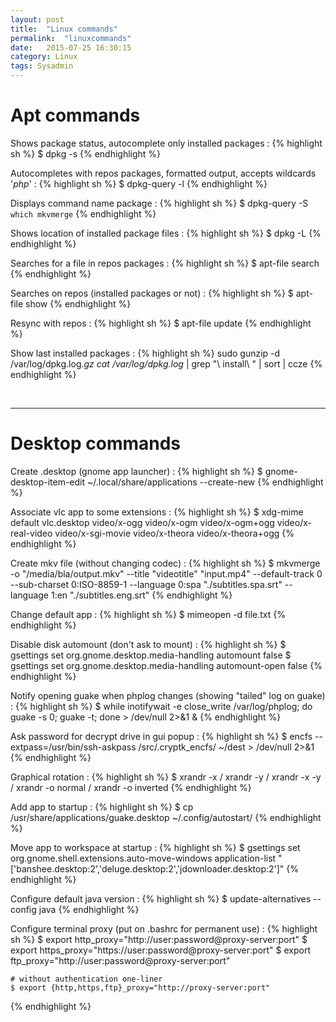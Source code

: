 ```yaml
---
layout: post
title:  "Linux commands"
permalink:  "linuxcommands"
date:   2015-07-25 16:30:15
category: Linux
tags: Sysadmin
---
```

# Apt commands

Shows package status, autocomplete only installed packages
: {% highlight sh %}
    $ dpkg -s
{% endhighlight %}

Autocompletes with repos packages, formatted output, accepts wildcards '*php*'
: {% highlight sh %}
    $ dpkg-query -l
{% endhighlight %}

Displays command name package
: {% highlight sh %}
    $ dpkg-query -S `which mkvmerge`
{% endhighlight %}

Shows location of installed package files
: {% highlight sh %}
    $ dpkg -L
{% endhighlight %}

Searches for a file in repos packages
: {% highlight sh %}
    $ apt-file search
{% endhighlight %}

Searches on repos (installed packages or not)
: {% highlight sh %}
    $ apt-file show
{% endhighlight %}

Resync with repos
: {% highlight sh %}
    $ apt-file update
{% endhighlight %}

Show last installed packages
: {% highlight sh %}
    sudo gunzip -d /var/log/dpkg.log.*gz
    cat /var/log/dpkg.log* | grep "\ install\ " | sort | ccze
{% endhighlight %}

<br />

---


# Desktop commands

Create .desktop (gnome app launcher)
: {% highlight sh %}
    $ gnome-desktop-item-edit ~/.local/share/applications --create-new
{% endhighlight %}

Associate vlc app to some extensions
: {% highlight sh %}
    $ xdg-mime default vlc.desktop video/x-ogg video/x-ogm video/x-ogm+ogg video/x-real-video video/x-sgi-movie video/x-theora video/x-theora+ogg
{% endhighlight %}

Create mkv file (without changing codec)
: {% highlight sh %}
    $ mkvmerge -o "/media/bla/output.mkv" --title "videotitle" "input.mp4" --default-track 0  --sub-charset 0:ISO-8859-1 --language 0:spa "./subtitles.spa.srt" --language 1:en "./subtitles.eng.srt"
{% endhighlight %}

Change default app
: {% highlight sh %}
    $ mimeopen -d file.txt
{% endhighlight %}

Disable disk automount (don't ask to mount)
: {% highlight sh %}
    $ gsettings set org.gnome.desktop.media-handling automount false
    $ gsettings set org.gnome.desktop.media-handling automount-open false
{% endhighlight %}

Notify opening guake when phplog changes (showing "tailed" log on guake)
: {% highlight sh %}
    $ while inotifywait -e close_write /var/log/phplog; do guake -s 0; guake -t; done > /dev/null 2>&1 &
{% endhighlight %}

Ask password for decrypt drive in gui popup
: {% highlight sh %}
    $ encfs --extpass=/usr/bin/ssh-askpass /src/.cryptk_encfs/ ~/dest > /dev/null 2>&1
{% endhighlight %}

Graphical rotation
: {% highlight sh %}
    $ xrandr -x / xrandr -y / xrandr -x -y / xrandr -o normal / xrandr -o inverted
{% endhighlight %}

Add app to startup
: {% highlight sh %}
    $ cp /usr/share/applications/guake.desktop ~/.config/autostart/
{% endhighlight %}

Move app to workspace at startup
: {% highlight sh %}
    $ gsettings set org.gnome.shell.extensions.auto-move-windows application-list "['banshee.desktop:2','deluge.desktop:2','jdownloader.desktop:2']"
{% endhighlight %}

Configure default java version
: {% highlight sh %}
    $ update-alternatives --config java
{% endhighlight %}

Configure terminal proxy (put on .bashrc for permanent use)
: {% highlight sh %}
    $ export http_proxy="http://user:password@proxy-server:port"
    $ export https_proxy="https://user:password@proxy-server:port"
    $ export ftp_proxy="http://user:password@proxy-server:port"
    
    # without authentication one-liner
    $ export {http,https,ftp}_proxy="http://proxy-server:port"
{% endhighlight %}
